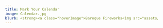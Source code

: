 ```yaml
---
title: Mark Your Calendar
image: Calendar.jpg
blurb: <strong><a class="hoverImage">Baroque Fireworks<img src="assets/BaroqueFireworks.jpg"/></a></strong><br/>&nbsp;&nbsp;Choral works by Bach and Handel<br/>&nbsp;&nbsp;7:00pm May 12, 2024 @ Knox-Met<br/>&nbsp;&nbsp;Admission by donation
---
```

